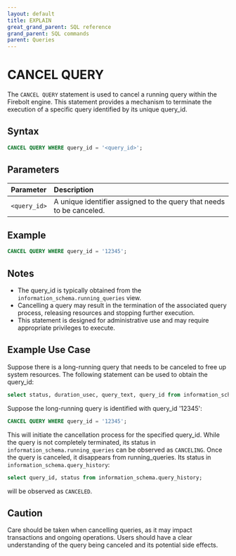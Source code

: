 ```yaml
---
layout: default
title: EXPLAIN
great_grand_parent: SQL reference
grand_parent: SQL commands
parent: Queries
---
```


# CANCEL QUERY

The `CANCEL QUERY` statement is used to cancel a running query within the Firebolt engine. This statement provides a mechanism to terminate the execution of a specific query identified by its unique query_id.

## Syntax

```sql
CANCEL QUERY WHERE query_id = '<query_id>';
```

## Parameters

| Parameter              | Description |
| :--------------------- | :---------- |
| `<query_id>`  | A unique identifier assigned to the query that needs to be canceled. |

## Example

```sql
CANCEL QUERY WHERE query_id = '12345';
```

## Notes
* The query_id is typically obtained from the `information_schema.running_queries` view.
* Cancelling a query may result in the termination of the associated query process, releasing resources and stopping further execution.
* This statement is designed for administrative use and may require appropriate privileges to execute.

## Example Use Case

Suppose there is a long-running query that needs to be canceled to free up system resources. The following statement can be used to obtain the query_id:
```sql
select status, duration_usec, query_text, query_id from information_schema.running_queries;
```

Suppose the long-running query is identified with query_id '12345':
```sql
CANCEL QUERY WHERE query_id = '12345';
```
This will initiate the cancellation process for the specified query_id. While the query is not completely terminated, its status in `information_schema.running_queries` can be observed as `CANCELING`.
Once the query is canceled, it disappears from running_queries. Its status in `information_schema.query_history`:
```sql
select query_id, status from information_schema.query_history;
```
will be observed as `CANCELED`.


## Caution

Care should be taken when cancelling queries, as it may impact transactions and ongoing operations. Users should have a clear understanding of the query being canceled and its potential side effects.
